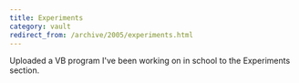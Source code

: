 ```yaml
---
title: Experiments
category: vault
redirect_from: /archive/2005/experiments.html
---
```


Uploaded a VB program I've been working on in school to the Experiments
section.

